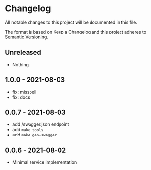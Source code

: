 # Changelog

All notable changes to this project will be documented in this file.

The format is based on [Keep a Changelog](http://keepachangelog.com/)
and this project adheres to [Semantic Versioning](http://semver.org/).

## Unreleased

- Nothing

## 1.0.0 - 2021-08-03

- fix: misspell
- fix: docs

## 0.0.7 - 2021-08-03

- add /swagger.json endpoint
- add `make tools`
- add `make gen-swagger`

## 0.0.6 - 2021-08-02

- Minimal service implementation
